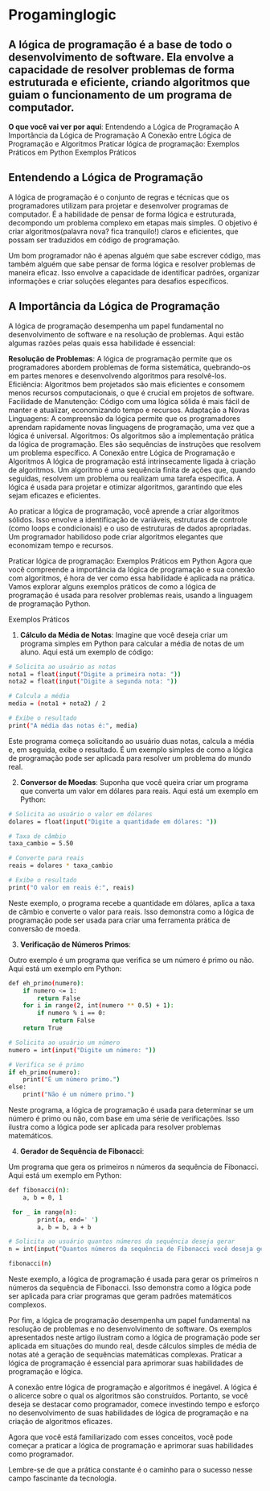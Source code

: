 # Progaminglogic

## A lógica de programação é a base de todo o desenvolvimento de software. Ela envolve a capacidade de resolver problemas de forma estruturada e eficiente, criando algoritmos que guiam o funcionamento de um programa de computador.

**O que você vai ver por aqui**:
Entendendo a Lógica de Programação
A Importância da Lógica de Programação
A Conexão entre Lógica de Programação e Algoritmos
Praticar lógica de programação: Exemplos Práticos em Python
Exemplos Práticos

## Entendendo a Lógica de Programação

A lógica de programação é o conjunto de regras e técnicas que os programadores utilizam para projetar e desenvolver programas de computador. É a habilidade de pensar de forma lógica e estruturada, decompondo um problema complexo em etapas mais simples. O objetivo é criar algoritmos(palavra nova? fica tranquilo!) claros e eficientes, que possam ser traduzidos em código de programação.

Um bom programador não é apenas alguém que sabe escrever código, mas também alguém que sabe pensar de forma lógica e resolver problemas de maneira eficaz. Isso envolve a capacidade de identificar padrões, organizar informações e criar soluções elegantes para desafios específicos.

## A Importância da Lógica de Programação

A lógica de programação desempenha um papel fundamental no desenvolvimento de software e na resolução de problemas. Aqui estão algumas razões pelas quais essa habilidade é essencial:

**Resolução de Problemas**: A lógica de programação permite que os programadores abordem problemas de forma sistemática, quebrando-os em partes menores e desenvolvendo algoritmos para resolvê-los.
Eficiência: Algoritmos bem projetados são mais eficientes e consomem menos recursos computacionais, o que é crucial em projetos de software.
Facilidade de Manutenção: Código com uma lógica sólida é mais fácil de manter e atualizar, economizando tempo e recursos.
Adaptação a Novas Linguagens: A compreensão da lógica permite que os programadores aprendam rapidamente novas linguagens de programação, uma vez que a lógica é universal.
Algoritmos: Os algoritmos são a implementação prática da lógica de programação. Eles são sequências de instruções que resolvem um problema específico.
A Conexão entre Lógica de Programação e Algoritmos
A lógica de programação está intrinsecamente ligada à criação de algoritmos. Um algoritmo é uma sequência finita de ações que, quando seguidas, resolvem um problema ou realizam uma tarefa específica. A lógica é usada para projetar e otimizar algoritmos, garantindo que eles sejam eficazes e eficientes.

Ao praticar a lógica de programação, você aprende a criar algoritmos sólidos. Isso envolve a identificação de variáveis, estruturas de controle (como loops e condicionais) e o uso de estruturas de dados apropriadas. Um programador habilidoso pode criar algoritmos elegantes que economizam tempo e recursos.

Praticar lógica de programação: Exemplos Práticos em Python
Agora que você compreende a importância da lógica de programação e sua conexão com algoritmos, é hora de ver como essa habilidade é aplicada na prática. Vamos explorar alguns exemplos práticos de como a lógica de programação é usada para resolver problemas reais, usando a linguagem de programação Python.

Exemplos Práticos
1. **Cálculo da Média de Notas**:
Imagine que você deseja criar um programa simples em Python para calcular a média de notas de um aluno. Aqui está um exemplo de código:

```bash
# Solicita ao usuário as notas
nota1 = float(input("Digite a primeira nota: "))
nota2 = float(input("Digite a segunda nota: "))

# Calcula a média
media = (nota1 + nota2) / 2

# Exibe o resultado
print("A média das notas é:", media)
```
Este programa começa solicitando ao usuário duas notas, calcula a média e, em seguida, exibe o resultado. É um exemplo simples de como a lógica de programação pode ser aplicada para resolver um problema do mundo real.

2. **Conversor de Moedas**:
Suponha que você queira criar um programa que converta um valor em dólares para reais. Aqui está um exemplo em Python:

```bash
# Solicita ao usuário o valor em dólares
dolares = float(input("Digite a quantidade em dólares: "))

# Taxa de câmbio
taxa_cambio = 5.50

# Converte para reais
reais = dolares * taxa_cambio

# Exibe o resultado
print("O valor em reais é:", reais)
```
Neste exemplo, o programa recebe a quantidade em dólares, aplica a taxa de câmbio e converte o valor para reais. Isso demonstra como a lógica de programação pode ser usada para criar uma ferramenta prática de conversão de moeda.

3. **Verificação de Números Primos**:

Outro exemplo é um programa que verifica se um número é primo ou não. Aqui está um exemplo em Python:

```bash
def eh_primo(numero):
    if numero <= 1:
        return False
    for i in range(2, int(numero ** 0.5) + 1):
        if numero % i == 0:
            return False
    return True

# Solicita ao usuário um número
numero = int(input("Digite um número: "))

# Verifica se é primo
if eh_primo(numero):
    print("É um número primo.")
else:
    print("Não é um número primo.")
```
Neste programa, a lógica de programação é usada para determinar se um número é primo ou não, com base em uma série de verificações. Isso ilustra como a lógica pode ser aplicada para resolver problemas matemáticos.

4. **Gerador de Sequência de Fibonacci**:
   
Um programa que gera os primeiros n números da sequência de Fibonacci. Aqui está um exemplo em Python:
```bash
def fibonacci(n):
    a, b = 0, 1

 for _ in range(n):
        print(a, end=' ')
        a, b = b, a + b

# Solicita ao usuário quantos números da sequência deseja gerar
n = int(input("Quantos números da sequência de Fibonacci você deseja gerar? "))

fibonacci(n)
```

Neste exemplo, a lógica de programação é usada para gerar os primeiros n números da sequência de Fibonacci. Isso demonstra como a lógica pode ser aplicada para criar programas que geram padrões matemáticos complexos.

Por fim, a lógica de programação desempenha um papel fundamental na resolução de problemas e no desenvolvimento de software. Os exemplos apresentados neste artigo ilustram como a lógica de programação pode ser aplicada em situações do mundo real, desde cálculos simples de média de notas até a geração de sequências matemáticas complexas. Praticar a lógica de programação é essencial para aprimorar suas habilidades de programação e lógica.

A conexão entre lógica de programação e algoritmos é inegável. A lógica é o alicerce sobre o qual os algoritmos são construídos. Portanto, se você deseja se destacar como programador, comece investindo tempo e esforço no desenvolvimento de suas habilidades de lógica de programação e na criação de algoritmos eficazes.

Agora que você está familiarizado com esses conceitos, você pode começar a praticar a lógica de programação e aprimorar suas habilidades como programador.

Lembre-se de que a prática constante é o caminho para o sucesso nesse campo fascinante da tecnologia.
